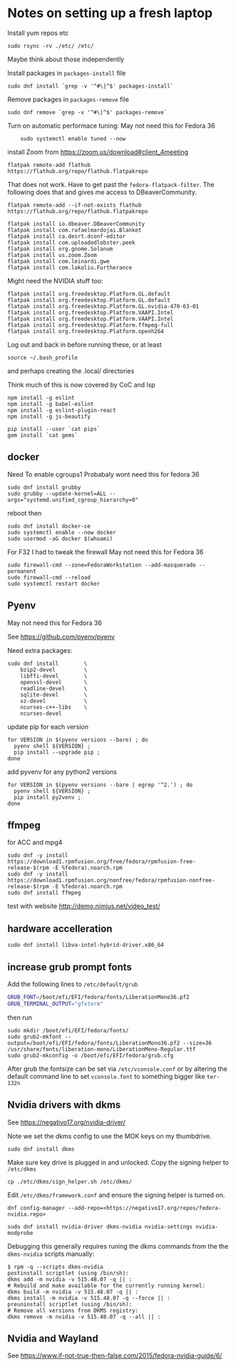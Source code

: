 # Notes on setting up a fresh laptop

Install yum repos etc

```console
sudo rsync -rv ./etc/ /etc/
```

Maybe think about those independently

Install packages in `packages-install` file

```console
sudo dnf install `grep -v '^#\|^$' packages-install`
```

Remove packages in `packages-remove` file

```console
sudo dnf remove `grep -v '^#\|^$' packages-remove`
```

Turn on automatic performace tuning:
May not need this for Fedora 36 

```console
    sudo systemctl enable tuned --now
```

install Zoom from <https://zoom.us/download#client_4meeting>

```console
flatpak remote-add flathub https://flathub.org/repo/flathub.flatpakrepo
```

That does not work. Have to get past the `fedora-flatpack-filter`. The following
does that and gives me access to DBeaverCommunity.

```
flatpak remote-add --if-not-exists flathub https://flathub.org/repo/flathub.flatpakrepo
```

```console
flatpak install io.dbeaver.DBeaverCommunity
flatpak install com.rafaelmardojai.Blanket
flatpak install ca.desrt.dconf-editor
flatpak install com.uploadedlobster.peek
flatpak install org.gnome.Solanum
flatpak install us.zoom.Zoom
flatpak install com.leinardi.gwe
flatpak install com.lakoliu.Furtherance
```

Might need the NVIDIA stuff too:

```console
flatpak install org.freedesktop.Platform.GL.default          
flatpak install org.freedesktop.Platform.GL.default          
flatpak install org.freedesktop.Platform.GL.nvidia-470-63-01 
flatpak install org.freedesktop.Platform.VAAPI.Intel         
flatpak install org.freedesktop.Platform.VAAPI.Intel         
flatpak install org.freedesktop.Platform.ffmpeg-full         
flatpak install org.freedesktop.Platform.openh264   
```

Log out and back in before running these, or at least

```console
source ~/.bash_profile
```

and perhaps creating the .local/ directories

Think much of this is now covered by CoC and lsp

```console
npm install -g eslint
npm install -g babel-eslint
npm install -g eslint-plugin-react
npm install -g js-beautify

pip install --user `cat pips`
gem install `cat gems`
```

## docker

Need To enable cgroups1
Probabaly wont need this for fedora 36 

```console
sudo dnf install grubby
sudo grubby --update-kernel=ALL --args="systemd.unified_cgroup_hierarchy=0"
```

reboot then

```console
sudo dnf install docker-ce
sudo systemctl enable --now docker
sudo usermod -aG docker $(whoami)
```

For F32 I had to tweak the firewall
May not need this for Fedora 36

```console
sudo firewall-cmd --zone=FedoraWorkstation --add-masquerade --permanent
sudo firewall-cmd --reload
sudo systemctl restart docker
```

## Pyenv

May not need this for Fedora 36

See <https://github.com/pyenv/pyenv>

Need extra packages:

```console
sudo dnf install        \
    bzip2-devel         \
    libffi-devel        \
    openssl-devel       \
    readline-devel      \
    sqlite-devel        \
    xz-devel            \
    ncurses-c++-libs    \
    ncurses-devel
```

update pip for each version

```console
for VERSION in $(pyenv versions --bare) ; do
  pyenv shell ${VERSION} ;
  pip install --upgrade pip ;
done
```

add pyvenv for any python2 versions

```console
for VERSION in $(pyenv versions --bare | egrep '^2.') ; do
  pyenv shell ${VERSION} ;
  pip install py2venv ;
done
```

## ffmpeg

for ACC and mpg4

```console
sudo dnf -y install https://download1.rpmfusion.org/free/fedora/rpmfusion-free-release-$(rpm -E %fedora).noarch.rpm
sudo dnf -y install https://download1.rpmfusion.org/nonfree/fedora/rpmfusion-nonfree-release-$(rpm -E %fedora).noarch.rpm
sudo dnf install ffmpeg
```

test with website <http://demo.nimius.net/video_test/>

## hardware accelleration

```console
sudo dnf install libva-intel-hybrid-driver.x86_64
```

## increase grub prompt fonts

Add the following lines to `/etc/default/grub`

```bash
GRUB_FONT=/boot/efi/EFI/fedora/fonts/LiberationMono36.pf2
GRUB_TERMINAL_OUTPUT="gfxterm"
```

then run

```console
sudo mkdir /boot/efi/EFI/fedora/fonts/
sudo grub2-mkfont --output=/boot/efi/EFI/fedora/fonts/LiberationMono36.pf2 --size=36 /usr/share/fonts/liberation-mono/LiberationMono-Regular.ttf
sudo grub2-mkconfig -o /boot/efi/EFI/fedora/grub.cfg
```

After grub the fontsize can be set via `/etc/vconsole.conf` or by altering the
default command line to set `vconsole.font` to something bigger like `ter-132n`

## Nvidia drivers with dkms

See <https://negativo17.org/nvidia-driver/>

Note we set the dkms config to use the MOK keys on my thumbdrive.

```console
sudo dnf install dkms
```

Make sure key drive is plugged in and unlocked. 
Copy the signing helper to `/etc/dkms`

```console
cp ./etc/dkms/sign_helper.sh /etc/dkms/
```

Edit `/etc/dkms/framework.conf` and ensure the signing helper is turned on.

```console
dnf config-manager --add-repo=<https://negativo17.org/repos/fedora-nvidia.repo>

sudo dnf install nvidia-driver dkms-nvidia nvidia-settings nvidia-modprobe
```

Debugging this generally requires runing the dkms commands from the the
`dkms-nvidia` scripts manually:

```console
$ rpm -q --scripts dkms-nvidia 
postinstall scriptlet (using /bin/sh):
dkms add -m nvidia -v 515.48.07 -q || :
# Rebuild and make available for the currently running kernel:
dkms build -m nvidia -v 515.48.07 -q || :
dkms install -m nvidia -v 515.48.07 -q --force || :
preuninstall scriptlet (using /bin/sh):
# Remove all versions from DKMS registry:
dkms remove -m nvidia -v 515.48.07 -q --all || :
```

## Nvidia and Wayland

See <https://www.if-not-true-then-false.com/2015/fedora-nvidia-guide/6/>
